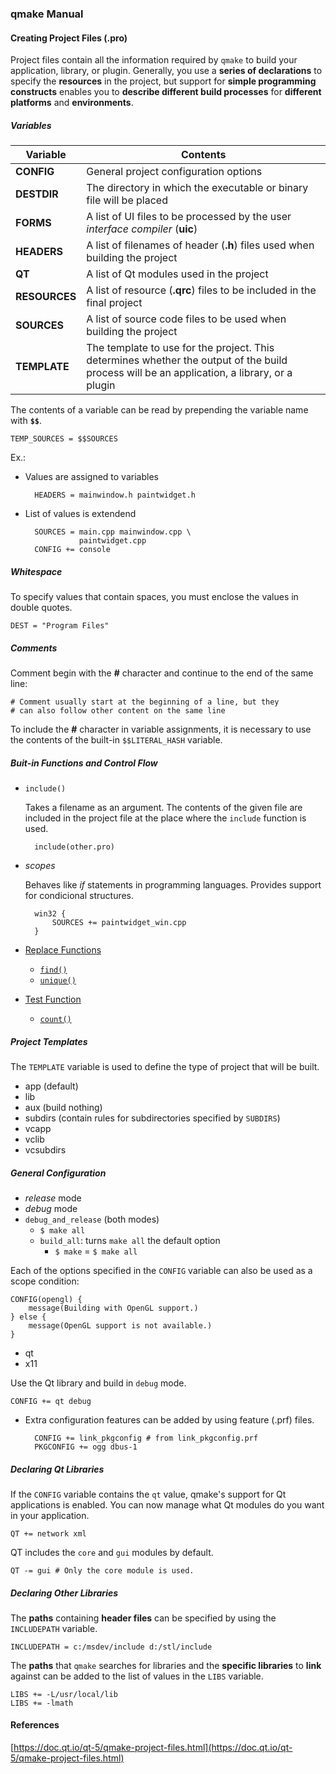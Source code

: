 ### qmake Manual

#### Creating Project Files (.pro)
Project files contain all the information required by ```qmake``` to build your application, library, or plugin. Generally, you use a **series of declarations** to specify the **resources** in the project, but support for **simple programming constructs** enables you to **describe different build processes** for **different platforms** and **environments**.

##### Variables
|Variable|Contents|
|--|--|
|**CONFIG**|General project configuration options|
|**DESTDIR**|The directory in which the executable or binary file will be placed|
|**FORMS**|A list of UI files to be processed by the user *interface compiler* (**uic**)|
|**HEADERS**|A list of filenames of header (**.h**) files used when building the project|
|**QT**|A list of Qt modules used in the project|
|**RESOURCES**|A list of resource (**.qrc**) files to be included in the final project|
|**SOURCES**|A list of source code files to be used when building the project|
|**TEMPLATE**|The template to use for the project. This determines whether the output of the build process will be an application, a library, or a plugin|

The contents of a variable can be read by prepending the variable name with **```$$```**.

	TEMP_SOURCES = $$SOURCES

Ex.:
- Values are assigned to variables

		HEADERS = mainwindow.h paintwidget.h

- List of values is extendend

		SOURCES = main.cpp mainwindow.cpp \
		          paintwidget.cpp
		CONFIG += console

##### Whitespace
To specify values that contain spaces, you must enclose the values in double quotes.

	DEST = "Program Files"

##### Comments
Comment begin with the **#** character and continue to the end of the same line:

	# Comment usually start at the beginning of a line, but they
	# can also follow other content on the same line

To include the **#** character in variable assignments, it is necessary to use the contents of the built-in ```$$LITERAL_HASH``` variable.

##### Buit-in Functions and Control Flow

- ```include()```

	Takes a filename as an argument. The contents of the given file are included in the project file at the place where the ```include``` function is used.

		include(other.pro)

- *scopes*

	Behaves like *if* statements in programming languages. Provides support for condicional structures.

		win32 {
			SOURCES += paintwidget_win.cpp
		}

- [Replace Functions](https://doc.qt.io/qt-5/qmake-function-reference.html)
	+ [```find()```](https://doc.qt.io/qt-5/qmake-function-reference.html#find-variablename-substr)
	+ [```unique()```](https://doc.qt.io/qt-5/qmake-function-reference.html#unique-variablename)

- [Test Function](https://doc.qt.io/qt-5/qmake-test-function-reference.html)
	+ [```count()```](https://doc.qt.io/qt-5/qmake-test-function-reference.html#count-variablename-number)

##### Project Templates
The ```TEMPLATE``` variable is used to define the type of project that will be built.

- app (default)
- lib
- aux (build nothing)
- subdirs (contain rules for subdirectories specified by ```SUBDIRS```)
- vcapp
- vclib
- vcsubdirs

##### General Configuration

- *release* mode
- *debug* mode
- ```debug_and_release``` (both modes)
	+ ```$ make all```
	+ ```build_all```: turns ```make all``` the default option
		* ```$ make``` = ```$ make all```

Each of the options specified in the ```CONFIG``` variable can also be used as a scope condition:

	CONFIG(opengl) {
		message(Building with OpenGL support.)
	} else {
		message(OpenGL support is not available.)
	}

- qt
- x11

Use the Qt library and build in ```debug``` mode.

	CONFIG += qt debug

- Extra configuration features can be added by using feature (.prf) files.

		CONFIG += link_pkgconfig # from link_pkgconfig.prf
		PKGCONFIG += ogg dbus-1

##### Declaring Qt Libraries
If the ```CONFIG``` variable contains the ```qt``` value, qmake's support for Qt applications is enabled. You can now manage what Qt modules do you want in your application.

	QT += network xml

QT includes the ```core``` and ```gui``` modules by default.

	QT -= gui # Only the core module is used.

##### Declaring Other Libraries
The **paths** containing **header files** can be specified by using the ```INCLUDEPATH``` variable.

	INCLUDEPATH = c:/msdev/include d:/stl/include

The **paths** that ```qmake``` searches for libraries and the **specific libraries** to **link** against can be added to the list of values in the ```LIBS``` variable.

	LIBS += -L/usr/local/lib
	LIBS += -lmath

#### References

[https://doc.qt.io/qt-5/qmake-project-files.html](https://doc.qt.io/qt-5/qmake-project-files.html)